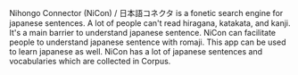 Nihongo Connector (NiCon) / 日本語コネクタ is a fonetic search engine for japanese sentences. A lot of people can't read hiragana, katakata, and kanji. It's a main barrier to understand japanese sentence. NiCon can facilitate people to understand japanese sentence with romaji. This app can be used to learn japanese as well. NiCon has a lot of japanese sentences and vocabularies which are collected in Corpus.